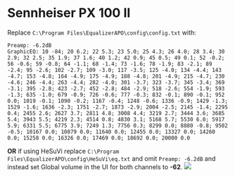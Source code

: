 # Sennheiser PX 100 II
Replace `C:\Program Files\EqualizerAPO\config\config.txt` with:
```
Preamp: -6.2dB
GraphicEQ: 10 -84; 20 6.2; 22 5.3; 23 5.0; 25 4.3; 26 4.0; 28 3.4; 30 2.9; 32 2.5; 35 1.9; 37 1.6; 40 1.2; 42 0.9; 45 0.5; 49 0.1; 52 -0.2; 56 -0.6; 59 -0.8; 64 -1.1; 68 -1.4; 73 -1.6; 78 -1.9; 83 -2.1; 89 -2.4; 95 -2.6; 102 -2.7; 109 -3.0; 117 -3.5; 125 -4.0; 134 -4.4; 143 -4.7; 153 -4.8; 164 -4.9; 175 -4.9; 188 -4.8; 201 -4.9; 215 -4.7; 230 -4.6; 246 -4.4; 263 -4.4; 282 -4.0; 301 -3.7; 323 -3.7; 345 -3.4; 369 -3.1; 395 -2.8; 423 -2.7; 452 -2.8; 484 -2.9; 518 -2.6; 554 -1.9; 593 -1.3; 635 -1.0; 679 -0.9; 726 -0.6; 777 -0.3; 832 -0.1; 890 -0.1; 952 0.0; 1019 -0.1; 1090 -0.2; 1167 -0.4; 1248 -0.6; 1336 -0.9; 1429 -1.3; 1529 -1.6; 1636 -2.3; 1751 -2.7; 1873 -2.9; 2004 -2.5; 2145 -1.4; 2295 0.4; 2455 2.6; 2627 3.7; 2811 4.8; 3008 4.4; 3219 2.7; 3444 3.6; 3685 5.4; 3943 5.5; 4219 2.3; 4514 0.8; 4830 3.1; 5168 5.7; 5530 6.0; 5917 5.9; 6331 5.5; 6775 3.9; 7249 1.3; 7756 0.3; 8299 0.0; 8880 -0.8; 9502 -0.5; 10167 0.0; 10879 0.0; 11640 0.0; 12455 0.0; 13327 0.0; 14260 0.0; 15258 0.0; 16326 0.0; 17469 0.0; 18692 0.0; 20000 0.0
```
**OR** if using HeSuVi replace `C:\Program Files\EqualizerAPO\config\HeSuVi\eq.txt` and omit `Preamp: -6.2dB` and instead set Global volume in the UI for both channels to **-62**.
![](https://raw.githubusercontent.com/jaakkopasanen/AutoEq/master/results/Innerfidelity%202017/headphoncecom/onear/Sennheiser%20PX%20100%20II/Sennheiser%20PX%20100%20II.png)